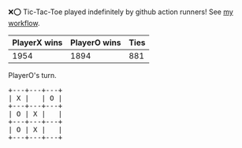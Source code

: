 :x::o: Tic-Tac-Toe played indefinitely by github action runners! See [my workflow](.github/workflows/play.yaml).

|PlayerX wins|PlayerO wins|Ties|
|-|-|-|
|1954|1894|881|

PlayerO's turn.

<pre>
+---+---+---+
| X |   | O |
+---+---+---+
| O | X |   |
+---+---+---+
| O | X |   |
+---+---+---+
</pre>